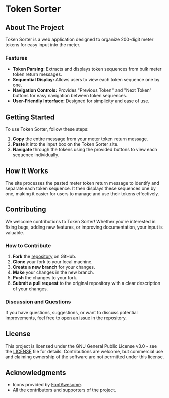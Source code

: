 # Token Sorter

## About The Project

Token Sorter is a web application designed to organize 200-digit meter tokens for easy input into the meter.

### Features

- **Token Parsing:** Extracts and displays token sequences from bulk meter token return messages.
- **Sequential Display:** Allows users to view each token sequence one by one.
- **Navigation Controls:** Provides "Previous Token" and "Next Token" buttons for easy navigation between token sequences.
- **User-Friendly Interface:** Designed for simplicity and ease of use.

## Getting Started

To use Token Sorter, follow these steps:

1. **Copy** the entire message from your meter token return message.
2. **Paste** it into the input box on the Token Sorter site.
3. **Navigate** through the tokens using the provided buttons to view each sequence individually.

## How It Works

The site processes the pasted meter token return message to identify and separate each token sequence. It then displays these sequences one by one, making it easier for users to manage and use their tokens effectively.

## Contributing

We welcome contributions to Token Sorter! Whether you're interested in fixing bugs, adding new features, or improving documentation, your input is valuable.

### How to Contribute

1. **Fork** the [repository](https://github.com/MeSrabon/token-sorter) on GitHub.
2. **Clone** your fork to your local machine.
3. **Create a new branch** for your changes.
4. **Make** your changes in the new branch.
5. **Push** the changes to your fork.
6. **Submit a pull request** to the original repository with a clear description of your changes.

### Discussion and Questions

If you have questions, suggestions, or want to discuss potential improvements, feel free to [open an issue](https://github.com/MeSrabon/token-sorter/issue) in the repository.

## License

This project is licensed under the GNU General Public License v3.0 - see the [LICENSE](LICENSE) file for details. Contributions are welcome, but commercial use and claiming ownership of the software are not permitted under this license.

## Acknowledgments

- Icons provided by [FontAwesome](https://fontawesome.com/).
- All the contributors and supporters of the project.
